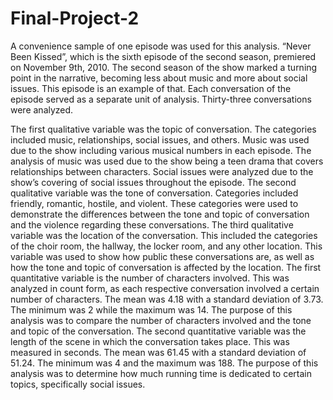 # Final-Project-2
A convenience sample of one episode was used for this analysis. “Never Been Kissed”, which is the sixth episode of the second season, premiered on November 9th, 2010. The second season of the show marked a turning point in the narrative, becoming less about music and more about social issues. This episode is an example of that. Each conversation of the episode served as a separate unit of analysis. Thirty-three conversations were analyzed.

The first qualitative variable was the topic of conversation. The categories included music, relationships, social issues, and others. Music was used due to the show including various musical numbers in each episode. The analysis of music was used due to the show being a teen drama that covers relationships between characters. Social issues were analyzed due to the show’s covering of social issues throughout the episode.
The second qualitative variable was the tone of conversation. Categories included friendly, romantic, hostile, and violent. These categories were used to demonstrate the differences between the tone and topic of conversation and the violence regarding these conversations.
The third qualitative variable was the location of the conversation. This included the categories of the choir room, the hallway, the locker room, and any other location. This variable was used to show how public these conversations are, as well as how the tone and topic of conversation is affected by the location.
The first quantitative variable is the number of characters involved. This was analyzed in count form, as each respective conversation involved a certain number of characters. The mean was 4.18 with a standard deviation of 3.73. The minimum was 2 while the maximum was 14. The purpose of this analysis was to compare the number of characters involved and the tone and topic of the conversation.
The second quantitative variable was the length of the scene in which the conversation takes place. This was measured in seconds. The mean was 61.45 with a standard deviation of 51.24. The minimum was 4 and the maximum was 188. The purpose of this analysis was to determine how much running time is dedicated to certain topics, specifically social issues.
